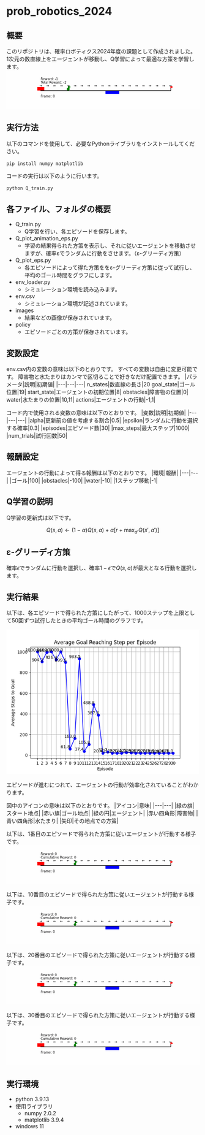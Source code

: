 # prob_robotics_2024

## 概要
このリポジトリは、確率ロボティクス2024年度の課題として作成されました。  
1次元の数直線上をエージェントが移動し、Q学習によって最適な方策を学習します。
![実行例](images/episode_29.gif)

## 実行方法
以下のコマンドを使用して、必要なPythonライブラリをインストールしてください。
```bash
pip install numpy matplotlib
```
コードの実行は以下のように行います。
```bash
python Q_train.py
```

## 各ファイル、フォルダの概要
* Q_train.py
  * Q学習を行い、各エピソードを保存します。
* Q_plot_animation_eps.py
  * 学習の結果得られた方策を表示し、それに従いエージェントを移動させますが、確率εでランダムに行動をさせます。（ε-グリーディ方策）
* Q_plot_eps.py
  * 各エピソードによって得た方策ををε-グリーディ方策に従って試行し、平均のゴール時間をグラフにします。
* env_loader.py
  * シミュレーション環境を読み込みます。
* env.csv
  * シミュレーション環境が記述されています。
* images
  * 結果などの画像が保存されています。
* policy
  * エピソードごとの方策が保存されています。

## 変数設定
env.csv内の変数の意味は以下のとおりです。
すべての変数は自由に変更可能です。
障害物と水たまりはカンマで区切ることで好きなだけ配置できます。
|パラメータ|説明|初期値|
|---|---|---|
n_states|数直線の長さ|20
goal_state|ゴール位置|19|
start_state|エージェントの初期位置|8|
obstacles|障害物の位置|0|
water|水たまりの位置|10,11|
actions|エージェントの行動|-1,1|

コード内で使用される変数の意味は以下のとおりです。
|変数|説明|初期値|
|---|---|---|
|alpha|更新前の値を考慮する割合|0.5|
|epsilon|ランダムに行動を選択する確率|0.3|
|episodes|エピソード数|30|
|max_steps|最大ステップ|1000|
|num_trials|試行回数|50|

## 報酬設定
エージェントの行動によって得る報酬は以下のとおりです。
|環境|報酬|
|---|---|
|ゴール|100|
|obstacles|-100|
|water|-10|
|1ステップ移動|-1|

## Q学習の説明
Q学習の更新式は以下です。

```math
Q(s, a) \leftarrow (1 - \alpha)Q(s, a) + \alpha \left[ r + \max_{a'} Q(s', a') \right]
```

## ε-グリーディ方策
確率$`\epsilon`$でランダムに行動を選択し、確率$`1 - \epsilon`$で$`Q(s, a)`$が最大となる行動を選択します。

## 実行結果
以下は、各エピソードで得られた方策にしたがって、1000ステップを上限として50回ずつ試行したときの平均ゴール時間のグラフです。

![平均ゴール時間](images/average_goal_time.png)

エピソードが進むにつれて、エージェントの行動が効率化されていることがわかります。

図中のアイコンの意味は以下のとおりです。
|アイコン|意味|
|---|---|
|緑の旗|スタート地点|
|赤い旗|ゴール地点|
|緑の円|エージェント|
|赤い四角形|障害物|
|青い四角形|水たまり|
|矢印|その地点での方策|

以下は、1番目のエピソードで得られた方策に従いエージェントが行動する様子です。
![エピソード1](images/episode_1.gif)

以下は、10番目のエピソードで得られた方策に従いエージェントが行動する様子です。
![エピソード10](images/episode_10.gif)

以下は、20番目のエピソードで得られた方策に従いエージェントが行動する様子です。
![エピソード20](images/episode_20.gif)

以下は、30番目のエピソードで得られた方策に従いエージェントが行動する様子です。
![エピソード30](images/episode_30.gif)

## 実行環境
* python 3.9.13
* 使用ライブラリ
  * numpy 2.0.2
  * matplotlib 3.9.4
* windows 11